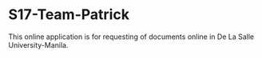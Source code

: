 # S17-Team-Patrick

This online application is for requesting of documents online in De La Salle University-Manila.
